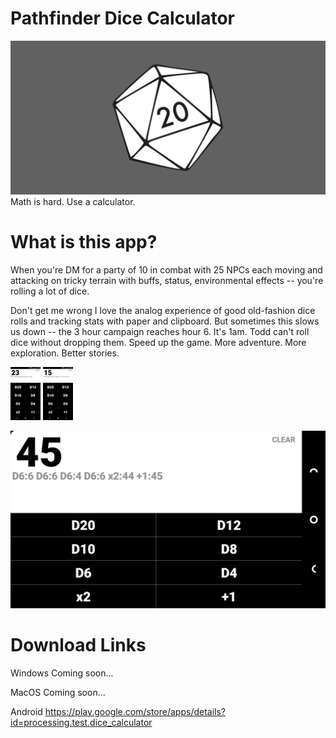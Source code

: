 # Pathfinder Dice Calculator
![DiceCalculator](graphics/featuregraphic.png?raw=true "Dice Calculator")
Math is hard. Use a calculator.

# What is this app?
When you're DM for a party of 10 in combat with 25 NPCs each moving and attacking on tricky terrain with buffs, status, environmental effects -- you're rolling a lot of dice. 

Don't get me wrong I love the analog experience of good old-fashion dice rolls and tracking stats with paper and clipboard. But sometimes this slows us down -- the 3 hour campaign reaches hour 6. It's 1am. Todd can't roll dice without dropping them. Speed up the game. More adventure. More exploration. Better stories.

<img src="graphics/Screenshot2.png" width="48">

<img src="graphics/Screenshot3.png" width="48">

![DiceCalculator](graphics/Screenshot5.png?raw=true "Dice Calculator")

# Download Links
Windows
Coming soon...

MacOS
Coming soon...

Android
https://play.google.com/store/apps/details?id=processing.test.dice_calculator
